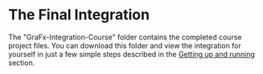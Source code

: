 # The Final Integration

The "GraFx-Integration-Course" folder contains the completed course project files. You can download this folder and view the integration for yourself in just a few simple steps described in the [Getting up and running](../README.md#getting-up-and-running) section.
